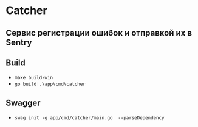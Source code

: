# Catcher

## Сервис регистрации ошибок и отправкой их в Sentry

## Build

- `make build-win`
- `go build .\app\cmd\catcher`
  
## Swagger

- `​swag init -g app/cmd/catcher/main.go​  --parseDependency`
